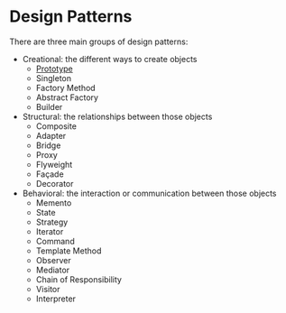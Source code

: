 # Design Patterns

There are three main groups of design patterns:
- Creational: the different ways to create objects
    - [Prototype](Creational/Prototype/)
    - Singleton
    - Factory Method
    - Abstract Factory
    - Builder
- Structural: the relationships between those objects
    - Composite
    - Adapter
    - Bridge
    - Proxy
    - Flyweight
    - Façade
    - Decorator
- Behavioral: the interaction or communication between those objects
    - Memento
    - State
    - Strategy
    - Iterator
    - Command
    - Template Method
    - Observer
    - Mediator
    - Chain of Responsibility
    - Visitor
    - Interpreter